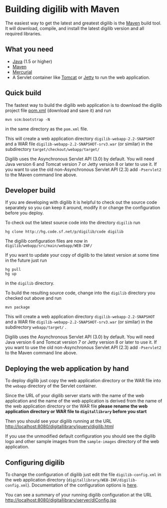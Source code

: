 # Building digilib with Maven

The easiest way to get the latest and greatest digilib is the [Maven](http://maven.apache.org/) build tool. 
It will download, compile, and install the latest digilib version and all required libraries.

## What you need

* [Java](http://www.java.com/) (1.5 or higher)
* [Maven](http://maven.apache.org/)
* [Mercurial](http://mercurial.selenic.com/)
* A Servlet container like [Tomcat](http://tomcat.apache.org/) 
or [Jetty](http://www.eclipse.org/jetty/) to run the web application.

## Quick build

The fastest way to build the digilib web application is to download the digilib 
project file [pom.xml](https://sourceforge.net/p/digilib/code/ci/default/tree/pom.xml?format=raw)
(download and save it) and run
	
	mvn scm:bootstrap -N

in the same directory as the `pom.xml` file.

This will create a web application directory `digilib-webapp-2.2-SNAPSHOT` 
and a WAR file `digilib-webapp-2.2-SNAPSHOT-srv3.war` (or similar) 
in the subdirectory `target/checkout/webapp/target/`

Digilib uses the Asynchronous Servlet API (3.0) by default. You will need Java version 6 
and Tomcat version 7 or Jetty version 8 or later to use it.
If you want to use the old non-Asynchronous Servlet API (2.3) add `-Pservlet2`
to the Maven command line above.

## Developer build

If you are developing with digilib it is helpful to check out the source
code separately so you can keep it around, modify it or change the configuration
before you deploy.

To check out the latest source code into the directory `digilib` run
	
	hg clone http://hg.code.sf.net/p/digilib/code digilib

The digilib configuration files are now in `digilib/webapp/src/main/webapp/WEB-INF/`

If you want to update your copy of digilib to the latest version at some time in the future 
just run

	hg pull
	hg up
	
in the `digilib` directory.

To build the resulting source code, change into the `digilib`
directory you checked out above and run

	mvn package

This will create a web application directory `digilib-webapp-2.2-SNAPSHOT`
and a WAR file `digilib-webapp-2.2-SNAPSHOT-srv3.war` (or similar) in
the subdirectory `webapp/target/` .

Digilib uses the Asynchronous Servlet API (3.0) by default. You will need Java version 6 
and Tomcat version 7 or Jetty version 8 or later to use it.
If you want to use the old non-Asynchronous Servlet API (2.3) add `-Pservlet2`
to the Maven command line above.

## Deploying the web application by hand

To deploy digilib just copy the web application directory or the WAR file into the `webapp`
directory of the Servlet container.

Since the URL of your digilib server starts with the name of the web application
and the name of the web application is derived from the name of the web
application directory or the WAR file **please rename the web application directory or WAR file 
to `digitallibrary` before you start**

Then you should see your digilib running at the URL 
[http://localhost:8080/digitallibrary/jquery/digilib.html](http://localhost:8080/digitallibrary/jquery/digilib.html)

If you use the unmodified default configuration you should see the digilib logo
and other sample images from the `sample-images` directory of the web application.

## Configuring digilib

To change the configuration of digilib just edit the file `digilib-config.xml`
in the web application directory (`digitallibrary/WEB-INF/digilib-config.xml`).
Documentation of the configuration options is [here](digilib-config.html).

You can see a summary of your running digilib configuration at the URL 
[http://localhost:8080/digitallibrary/server/dlConfig.jsp](http://localhost:8080/digitallibrary/server/dlConfig.jsp)

